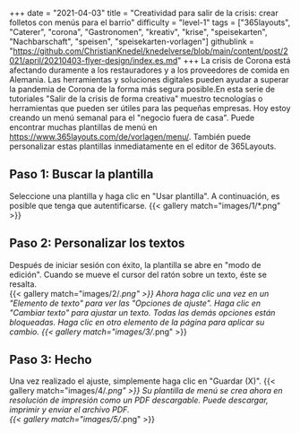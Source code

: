+++
date = "2021-04-03"
title = "Creatividad para salir de la crisis: crear folletos con menús para el barrio"
difficulty = "level-1"
tags = ["365layouts", "Caterer", "corona", "Gastronomen", "kreativ", "krise", "speisekarten", "Nachbarschaft", "speisen", "speisekarten-vorlagen"]
githublink = "https://github.com/ChristianKnedel/knedelverse/blob/main/content/post/2021/april/20210403-flyer-design/index.es.md"
+++
La crisis de Corona está afectando duramente a los restauradores y a los proveedores de comida en Alemania. Las herramientas y soluciones digitales pueden ayudar a superar la pandemia de Corona de la forma más segura posible.En esta serie de tutoriales "Salir de la crisis de forma creativa" muestro tecnologías o herramientas que pueden ser útiles para las pequeñas empresas. Hoy estoy creando un menú semanal para el "negocio fuera de casa". Puede encontrar muchas plantillas de menú en https://www.365layouts.com/de/vorlagen/menu/. También puede personalizar estas plantillas inmediatamente en el editor de 365Layouts.
## Paso 1: Buscar la plantilla
Seleccione una plantilla y haga clic en "Usar plantilla". A continuación, es posible que tenga que autentificarse.
{{< gallery match="images/1/*.png" >}}

## Paso 2: Personalizar los textos
Después de iniciar sesión con éxito, la plantilla se abre en "modo de edición".  Cuando se mueve el cursor del ratón sobre un texto, éste se resalta.  
{{< gallery match="images/2/*.png" >}}
Ahora haga clic una vez en un "Elemento de texto" para ver las "Opciones de ajuste". Haga clic en "Cambiar texto" para ajustar un texto. Todas las demás opciones están bloqueadas. Haga clic en otro elemento de la página para aplicar su cambio.
{{< gallery match="images/3/*.png" >}}

## Paso 3: Hecho
Una vez realizado el ajuste, simplemente haga clic en "Guardar (X)".
{{< gallery match="images/4/*.png" >}}
Su plantilla de menú se crea ahora en resolución de impresión como un PDF descargable.  Puede descargar, imprimir y enviar el archivo PDF.   
{{< gallery match="images/5/*.png" >}}

